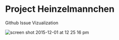 # Project Heinzelmannchen

Github Issue Vizualization


![screen shot 2015-12-01 at 12 25 16 pm](https://cloud.githubusercontent.com/assets/1324391/11499487/bb251d3e-9826-11e5-8729-7892f071bd96.png)
